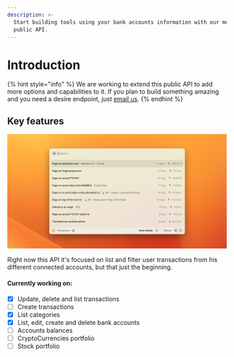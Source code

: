 ```yaml
---
description: >-
  Start building tools using your bank accounts information with our monse
  public API.
---
```


# Introduction

{% hint style="info" %}
We are working to extend this public API to add more options and capabilities to it. If you plan to build something amazing and you need a desire endpoint, just [email us](mailto:hola@monse.app).
{% endhint %}

## Key features

![](<.gitbook/assets/image (1) (1).png>)

Right now this API it's focused on list and filter user transactions from his different connected accounts, but that just the beginning.

#### Currently working on:

* [x] Update, delete and list transactions
* [ ] Create transactions
* [x] List categories
* [x] List, edit, create and delete bank accounts
* [ ] Accounts balances
* [ ] CryptoCurrencies portfolio
* [ ] Stock portfolio
